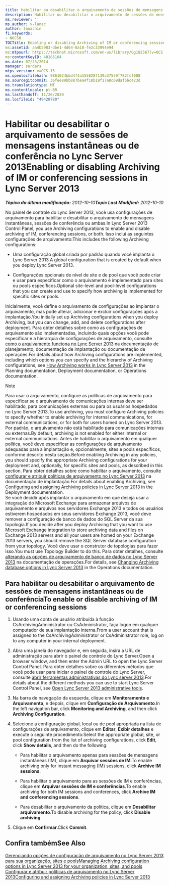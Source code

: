 ```yaml
---
title: Habilitar ou desabilitar o arquivamento de sessões de mensagens instantâneas ou de conferência
description: Habilitar ou desabilitar o arquivamento de sessões de mensagens instantâneas ou de conferência.
ms.reviewer: ''
ms.author: v-lanac
author: lanachin
f1.keywords:
- NOCSH
TOCTitle: Enabling or disabling Archiving of IM or conferencing sessions
ms:assetid: aa4b5983-dbe1-4d64-8a18-fe2c33994e94
ms:mtpsurl: https://technet.microsoft.com/en-us/library/Gg182567(v=OCS.15)
ms:contentKeyID: 48185104
ms.date: 07/23/2014
manager: serdars
mtps_version: v=OCS.15
ms.openlocfilehash: 9861024bbd4f4a1558287139a37559f782fcf008
ms.sourcegitcommit: 36fee89bb887bea4f18b19f17a8c69daf5bc423d
ms.translationtype: MT
ms.contentlocale: pt-BR
ms.lasthandoff: 11/26/2020
ms.locfileid: "49428780"
---
```

# <a name="enabling-or-disabling-archiving-of-im-or-conferencing-sessions-in-lync-server-2013"></a><span data-ttu-id="58177-103">Habilitar ou desabilitar o arquivamento de sessões de mensagens instantâneas ou de conferência no Lync Server 2013</span><span class="sxs-lookup"><span data-stu-id="58177-103">Enabling or disabling Archiving of IM or conferencing sessions in Lync Server 2013</span></span>

<div data-xmlns="http://www.w3.org/1999/xhtml">

<div class="topic" data-xmlns="http://www.w3.org/1999/xhtml" data-msxsl="urn:schemas-microsoft-com:xslt" data-cs="https://msdn.microsoft.com/">

<div data-asp="https://msdn2.microsoft.com/asp">



</div>

<div id="mainSection">

<div id="mainBody"><span data-ttu-id="58177-104">

<span> </span></span><span class="sxs-lookup"><span data-stu-id="58177-104">

<span> </span></span></span>

<span data-ttu-id="58177-105">_**Tópico da última modificação:** 2012-10-10_</span><span class="sxs-lookup"><span data-stu-id="58177-105">_**Topic Last Modified:** 2012-10-10_</span></span>

<span data-ttu-id="58177-106">No painel de controle do Lync Server 2013, você usa configurações de arquivamento para habilitar e desabilitar o arquivamento de mensagens instantâneas, sessões de conferência ou ambas.</span><span class="sxs-lookup"><span data-stu-id="58177-106">In Lync Server 2013 Control Panel, you use Archiving configurations to enable and disable archiving of IM, conferencing sessions, or both.</span></span> <span data-ttu-id="58177-107">Isso inclui as seguintes configurações de arquivamento:</span><span class="sxs-lookup"><span data-stu-id="58177-107">This includes the following Archiving configurations:</span></span>

  - <span data-ttu-id="58177-108">Uma configuração global criada por padrão quando você implanta o Lync Server 2013.</span><span class="sxs-lookup"><span data-stu-id="58177-108">A global configuration that is created by default when you deploy Lync Server 2013.</span></span>

  - <span data-ttu-id="58177-109">Configurações opcionais de nível de site e de pool que você pode criar e usar para especificar como o arquivamento é implementado para sites ou pools específicos.</span><span class="sxs-lookup"><span data-stu-id="58177-109">Optional site-level and pool-level configurations that you can create and use to specify how archiving is implemented for specific sites or pools.</span></span>

<span data-ttu-id="58177-110">Inicialmente, você define o arquivamento de configurações ao implantar o arquivamento, mas pode alterar, adicionar e excluir configurações após a implantação.</span><span class="sxs-lookup"><span data-stu-id="58177-110">You initially set up Archiving configurations when you deploy Archiving, but you can change, add, and delete configurations after deployment.</span></span> <span data-ttu-id="58177-111">Para obter detalhes sobre como as configurações de arquivamento são implementadas, incluindo quais opções você pode especificar e a hierarquia de configurações de arquivamento, consulte [como o arquivamento funciona no Lync Server 2013](lync-server-2013-how-archiving-works.md) na documentação de planejamento, documentação de implantação ou documentação de operações.</span><span class="sxs-lookup"><span data-stu-id="58177-111">For details about how Archiving configurations are implemented, including which options you can specify and the hierarchy of Archiving configurations, see [How Archiving works in Lync Server 2013](lync-server-2013-how-archiving-works.md) in the Planning documentation, Deployment documentation, or Operations documentation.</span></span>

<div>


> [!NOTE]
> <span data-ttu-id="58177-112">Para usar o arquivamento, configure as políticas de arquivamento para especificar se o arquivamento de comunicações internas deve ser habilitado, para comunicações externas ou para os usuários hospedados no Lync Server 2013.</span><span class="sxs-lookup"><span data-stu-id="58177-112">To use archiving, you must configure Archiving policies to specify whether to enable archiving for internal communications, for external communications, or for both for users homed on Lync Server 2013.</span></span> <span data-ttu-id="58177-113">Por padrão, o arquivamento não está habilitado para comunicações internas ou externas.</span><span class="sxs-lookup"><span data-stu-id="58177-113">By default, archiving is not enabled for either internal or external communications.</span></span> <span data-ttu-id="58177-114">Antes de habilitar o arquivamento em qualquer política, você deve especificar as configurações de arquivamento adequadas para a implantação e, opcionalmente, sites e pools específicos, conforme descrito nesta seção.</span><span class="sxs-lookup"><span data-stu-id="58177-114">Before enabling Archiving in any policies, you should specify the appropriate Archiving configurations for your deployment and, optionally, for specific sites and pools, as described in this section.</span></span> <span data-ttu-id="58177-115">Para obter detalhes sobre como habilitar o arquivamento, consulte <A href="lync-server-2013-configuring-and-assigning-archiving-policies.md">configurar e atribuir políticas de arquivamento no Lync Server 2013</A> na documentação de implantação.</span><span class="sxs-lookup"><span data-stu-id="58177-115">For details about enabling Archiving, see <A href="lync-server-2013-configuring-and-assigning-archiving-policies.md">Configuring and assigning Archiving policies in Lync Server 2013</A> in the Deployment documentation.</span></span><BR><span data-ttu-id="58177-116">Se você decidir após implantar o arquivamento em que deseja usar a integração do Microsoft Exchange para armazenar arquivos de arquivamento e arquivos nos servidores Exchange 2013 e todos os usuários estiverem hospedados em seus servidores Exchange 2013, você deve remover a configuração de banco de dados do SQL Server da sua topologia.</span><span class="sxs-lookup"><span data-stu-id="58177-116">If you decide after you deploy Archiving that you want to use Microsoft Exchange integration to store archiving data and files on Exchange 2013 servers and all your users are homed on your Exchange 2013 servers, you should remove the SQL Server database configuration from your topology.</span></span> <span data-ttu-id="58177-117">Você deve usar o construtor de topologias para fazer isso.</span><span class="sxs-lookup"><span data-stu-id="58177-117">You must use Topology Builder to do this.</span></span> <span data-ttu-id="58177-118">Para obter detalhes, consulte <A href="lync-server-2013-changing-archiving-database-options.md">alterando as opções de arquivamento de banco de dados no Lync Server 2013</A> na documentação de operações.</span><span class="sxs-lookup"><span data-stu-id="58177-118">For details, see <A href="lync-server-2013-changing-archiving-database-options.md">Changing Archiving database options in Lync Server 2013</A> in the Operations documentation.</span></span>



</div>

<div>

## <a name="to-enable-or-disable-archiving-of-im-or-conferencing-sessions"></a><span data-ttu-id="58177-119">Para habilitar ou desabilitar o arquivamento de sessões de mensagens instantâneas ou de conferência</span><span class="sxs-lookup"><span data-stu-id="58177-119">To enable or disable archiving of IM or conferencing sessions</span></span>

1.  <span data-ttu-id="58177-120">Usando uma conta de usuário atribuída à função CsArchivingAdministrator ou CsAdministrator, faça logon em qualquer computador de sua implantação interna.</span><span class="sxs-lookup"><span data-stu-id="58177-120">From a user account that is assigned to the CsArchivingAdministrator or CsAdministrator role, log on to any computer in your internal deployment.</span></span>

2.  <span data-ttu-id="58177-121">Abra uma janela do navegador e, em seguida, insira a URL de administração para abrir o painel de controle do Lync Server.</span><span class="sxs-lookup"><span data-stu-id="58177-121">Open a browser window, and then enter the Admin URL to open the Lync Server Control Panel.</span></span> <span data-ttu-id="58177-122">Para obter detalhes sobre os diferentes métodos que você pode usar para iniciar o painel de controle do Lync Server, consulte [abrir ferramentas administrativas do Lync server 2013](lync-server-2013-open-lync-server-administrative-tools.md).</span><span class="sxs-lookup"><span data-stu-id="58177-122">For details about the different methods you can use to start Lync Server Control Panel, see [Open Lync Server 2013 administrative tools](lync-server-2013-open-lync-server-administrative-tools.md).</span></span>

3.  <span data-ttu-id="58177-123">Na barra de navegação da esquerda, clique em **Monitoramento e Arquivamento**, e depois, clique em **Configuração de Arquivamento**.</span><span class="sxs-lookup"><span data-stu-id="58177-123">In the left navigation bar, click **Monitoring and Archiving**, and then click **Archiving Configuration**.</span></span>

4.  <span data-ttu-id="58177-124">Selecione a configuração global, local ou de pool apropriada na lista de configurações de arquivamento, clique em **Editar**, **Exibir detalhes** e execute o seguinte procedimento:</span><span class="sxs-lookup"><span data-stu-id="58177-124">Select the appropriate global, site, or pool configuration from the list of archiving configurations, click **Edit**, click **Show details**, and then do the following:</span></span>
    
      - <span data-ttu-id="58177-125">Para habilitar o arquivamento apenas para sessões de mensagens instantâneas (IM), clique em **Arquivar sessões de IM**.</span><span class="sxs-lookup"><span data-stu-id="58177-125">To enable archiving only for instant messaging (IM) sessions, click **Archive IM sessions**.</span></span>
    
      - <span data-ttu-id="58177-126">Para habilitar o arquivamento para as sessões de IM e conferências, clique em **Arquivar sessões de IM e conferências**.</span><span class="sxs-lookup"><span data-stu-id="58177-126">To enable archiving for both IM sessions and conferences, click **Archive IM and conferencing sessions**.</span></span>
    
      - <span data-ttu-id="58177-127">Para desabilitar o arquivamento da política, clique em **Desabilitar arquivamento**.</span><span class="sxs-lookup"><span data-stu-id="58177-127">To disable archiving for the policy, click **Disable archiving**.</span></span>

5.  <span data-ttu-id="58177-128">Clique em **Confirmar**.</span><span class="sxs-lookup"><span data-stu-id="58177-128">Click **Commit**.</span></span>

</div>

<div>

## <a name="see-also"></a><span data-ttu-id="58177-129">Confira também</span><span class="sxs-lookup"><span data-stu-id="58177-129">See Also</span></span>


[<span data-ttu-id="58177-130">Gerenciando opções de configuração de arquivamento no Lync Server 2013 para sua organização, sites e pools</span><span class="sxs-lookup"><span data-stu-id="58177-130">Managing Archiving configuration options in Lync Server 2013 for your organization, sites, and pools</span></span>](lync-server-2013-managing-archiving-configuration-options-for-your-organization-sites-and-pools.md)  
[<span data-ttu-id="58177-131">Configurar e atribuir políticas de arquivamento no Lync Server 2013</span><span class="sxs-lookup"><span data-stu-id="58177-131">Configuring and assigning Archiving policies in Lync Server 2013</span></span>](lync-server-2013-configuring-and-assigning-archiving-policies.md)  
  

<span data-ttu-id="58177-132"></div>

</div>

<span> </span>

</div>

</div>

</span><span class="sxs-lookup"><span data-stu-id="58177-132"></div>

</div>

<span> </span>

</div>

</div>

</span></span></div>

